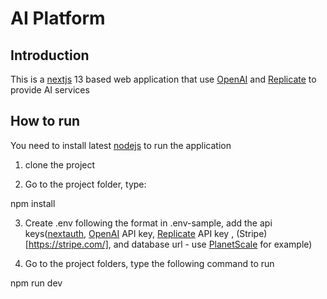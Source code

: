 # AI Platform

## Introduction

This is a [nextjs](https://nextjs.org/) 13 based web application that use [OpenAI](https://openai.com/) and [Replicate](https://replicate.com/) to provide AI services

## How to run

You need to install latest [nodejs](https://nodejs.org/en) to run the application

1. clone the project

2. Go to the project folder, type:

npm install

3. Create .env following the format in .env-sample, add the api keys([nextauth](https://next-auth.js.org/), [OpenAI](https://openai.com/) API key, [Replicate](https://replicate.com/) API key , (Stripe)[https://stripe.com/], and database url - use [PlanetScale](https://planetscale.com/) for example)

4. Go to the project folders, type the following command to run

npm run dev
